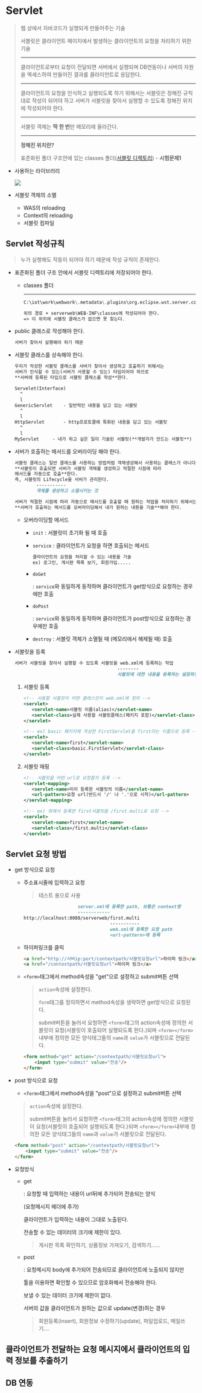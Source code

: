 # Servlet

> 웹 상에서 자바코드가 실행되게 만들어주는 기술
>
> 서블릿은 클라이언트 페이지에서 발생하는 클라이언트의 요청을 처리하기 위한 기술
>
> ---
>
> 클라이언트로부터 요청이 전달되면 서버에서 실행되며 DB연동이나 서버의 자원을 엑세스하여 만들어진 결과를 클라이언트로 응답한다.
>
> ---
>
> 클라이언트의 요청을 인식하고 실행되도록 하기 위해서는 서블릿은 정해진 규칙대로 작성이 되어야 하고 서버가 서블릿을 찾아서 실행할 수 있도록 정해진 위치에 작성되어야 한다.
>
> ---
>
> 서블릿 객체는 **딱 한 번**만 메모리에 올라간다.
>
> ---
>
> **정해진 위치란?** 
>
> 표준화된 폴더 구조안에 있는 classes 폴더([서블릿 디렉토리](https://blog.naver.com/heaves1/221588663214)) - **시험문제1**

* 사용하는 라이브러리

  ![](images/servlet&jsp라이브러리.png)

* 서블릿 객체의 소멸

  * WAS의 reloading
  * Context의 reloading
  * 서블릿 컴파일

## Servlet 작성규칙

> 누가 실행해도 작동이 되어야 하기 때문에 작성 규칙이 존재한다.

* 표준화된 폴더 구조 안에서 서블릿 디렉토리에 저장되어야 한다.

  * classes 폴더

    ---

    ```markdown
    C:\iot\work\webwork\.metadata\.plugins\org.eclipse.wst.server.core\tmp0\wtpwebapps에서 찾는다.
    
    위의 경로 + serverweb\WEB-INF\classes에 작성되어야 한다.
    => 이 위치에 서블릿 클래스가 없으면 못 찾는다.
    ```

* public 클래스로 작성해야 한다.

  ```markdown
  서버가 찾아서 실행해야 하기 때문
  ```

* 서블릿 클래스를 상속해야 한다.

  ```markdown
  우리가 작성한 서블릿 클래스를 서버가 찾아서 생성하고 호출하기 위해서는 
  서버가 인식할 수 있는(서버가 사용할 수 있는) 타입이어야 하므로 
  **서버에 등록된 타입으로 서블릿 클래스를 작성**한다.
  ```

  ```markdown
  Servelet(Interface)
  	^
  	l
  GenericServlet	- 일반적인 내용을 담고 있는 서블릿
  	^
  	l
  HttpServlet		- http프로토콜에 특화된 내용을 담고 있는 서블릿
  	^
  	l
  MyServlet		- 내가 하고 싶은 일이 기술된 서블릿(**개발자가 만드는 서블릿**)
  ```

* 서버가 호출하는 메서드를 오버라이딩 해야 한다.

  ```markdown
  서블릿 클래스는 일반 클래스를 사용하는 방법처럼 객체생성해서 사용하는 클래스가 아니다.
  **서블릿이 호출되면 서버가 서블릿 객체를 생성하고 적절한 시점에 따라
  메서드를 자동으로 호출**한다.
  즉, 서블릿의 Lifecycle을 서버가 관리한다. 
  		  -----------
  		  객체를 생성하고 소멸시키는 것
  ```

  ```markdown
  서버가 적절한 시점에 따라 자동으로 메서드를 호출할 때 원하는 작업을 처리하기 위해서는
  **서버가 호출하는 메서드를 오버라이딩해서 내가 원하는 내용을 기술**해야 한다.
  ```

  * 오버라이딩할 메서드

    * `init` : 서블릿이 초기화 될 때 호출

    * `service` : 클라이언트가 요청을 하면 호출되는 메서드

      ```markdown
      클라이언트의 요청을 처리할 수 있는 내용을 기술
      ex) 로그인, 게시판 목록 보기, 회원가입.....
      ```

    * `doGet` 

      : `service`와 동일하게 동작하며 클라이언트가 get방식으로 요청하는 경우에만 호출

    * `doPost`

      : `service`와 동일하게 동작하며 클라이언트가 post방식으로 요청하는 경우에만 호출

    * `destroy` : 서블릿 객체가 소멸될 때 (메모리에서 해제될 때) 호출

* 서블릿을 등록

  ```markdown
  서버가 서블릿을 찾아서 실행할 수 있도록 서블릿을 web.xml에 등록하는 작업
  										--------
  										서블릿에 대한 내용을 등록하는 설정파일
  ```

  1. 서블릿 등록

     ```xml
     <!-- 사용할 서블릿이 어떤 클래스인지 web.xml에 정의 --> 
     <servlet>
       	<servlet-name>서블릿 이름(alias)</servlet-name>
       	<servlet-class>실제 사용할 서블릿클래스(패키지 포함)</servlet-class>
     </servlet>
     ```

     ```xml
     <!-- ex) basic 패키지에 작성한 FirstServlet을 first라는 이름으로 등록 --> 
     <servlet>
       	<servlet-name>first</servlet-name>
       	<servlet-class>basic.FirstServlet</servlet-class>
     </servlet>
     ```

  2. 서블릿 매핑

     ```xml
     <!-- 서블릿을 어떤 url로 요청할지 등록 -->
     <servlet-mapping>
       	<servlet-name>미리 등록한 서블릿의 이름</servlet-name>
       	<url-pattern>요청 url(반드시 '/' 나 '.'으로 시작)</url-pattern>
     </servlet-mapping>
     ```

     ```xml
     <!-- ex) 위에서 등록한 first서블릿을 /first.multi로 요청 --> 
     <servlet>
       	<servlet-name>first</servlet-name>
       	<servlet-class>/first.multi</servlet-class>
     </servlet>
     ```

## Servlet 요청 방법

* get 방식으로 요청

  * 주소표시줄에 입력하고 요청

    > 테스트 용으로 사용

    ```markdown
    					server.xml에 등록한 path, 보통은 context명
    					------------
    http://localhost:8088/serverweb/first.multi
                             		-----------
                             		web.xml에 등록한 요청 path
                             		<url-pattern>에 등록
    ```

  * 하이퍼링크를 클릭

    ```html
    <a href="http://서버ip:port/contextpath/서블릿요청url">하이퍼 링크</a>
    <a href="/contextpath/서블릿요청url">하이퍼 링크</a>
    ```

  * `<form>`태그에서 method속성을 "get"으로 설정하고 submit버튼 선택

    > `action`속성에 설정한다.
    >
    > `form`태그를 정의하면서 method속성을 생략하면 get방식으로 요청된다.
    >
    > submit버튼을 눌러서 요청하면 `<form>`태그의 action속성에 정의한 서블릿이 요청(서블릿이 호출되어 실행되도록 한다.)되며 `<form></form>`내부에 정의한 모든 양식태그들의 `name`과 `value`가 서블릿으로 전달된다.

    ```html
    <form method="get" action="/contextpath/서블릿요청url">
        <input type="submit" value="전송"/>
    </form>
    ```

* post 방식으로 요청

  * `<form>`태그에서 method속성을 "post"으로 설정하고 submit버튼 선택

  >`action`속성에 설정한다.
  >
  >submit버튼을 눌러서 요청하면 `<form>`태그의 action속성에 정의한 서블릿이 요청(서블릿이 호출되어 실행되도록 한다.)되며 `<form></form>`내부에 정의한 모든 양식태그들의 `name`과 `value`가 서블릿으로 전달된다.

  ```html
  <form method="post" action="/contextpath/서블릿요청url">
      <input type="submit" value="전송"/>
  </form>
  ```

* 요청방식

  * get

    : 요청할 때 입력하는 내용이 url뒤에 추가되어 전송되는 양식

      (요청메시지 헤더에 추가)

      클라이언트가 입력하는 내용이 그대로 노출된다.

      전송할 수 있는 데이터의 크기에 제한이 있다.

    > 게시판 목록 확인하기, 상품정보 가져오기, 검색하기......

  * post

    : 요청메시지 body에 추가되어 전송되므로 클라이언트에 노출되지 않지만

      툴을 이용하면 확인할 수 있으므로 암호화해서 전송해야 한다.

      보낼 수 있는 데이터 크기에 제한이 없다.

      서버의 값을 클라이언트가 원하는 값으로 update(변경)하는 경우

    > 회원등록(insert), 회원정보 수정하기(update), 파일업로드, 메일쓰기....

## 클라이언트가 전달하는 요청 메시지에서 클라이언트의 입력 정보를 추출하기

## DB 연동

